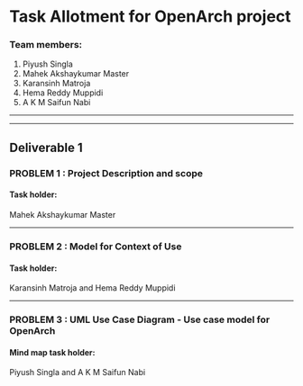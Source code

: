 # Task Allotment for OpenArch project



### Team members: 
1. Piyush Singla
2. Mahek Akshaykumar Master
3. Karansinh Matroja
4. Hema Reddy Muppidi
5. A K M Saifun Nabi

-----------
----------------
## Deliverable 1

### PROBLEM 1 : Project Description and scope
#### Task holder:
Mahek Akshaykumar Master

-----------------


### PROBLEM 2 :  Model for Context of Use

#### Task holder:
Karansinh Matroja and
Hema Reddy Muppidi

-----------------

### PROBLEM 3 :  UML Use Case Diagram - Use case model for OpenArch

#### Mind map task holder:
Piyush Singla and
A K M Saifun Nabi
